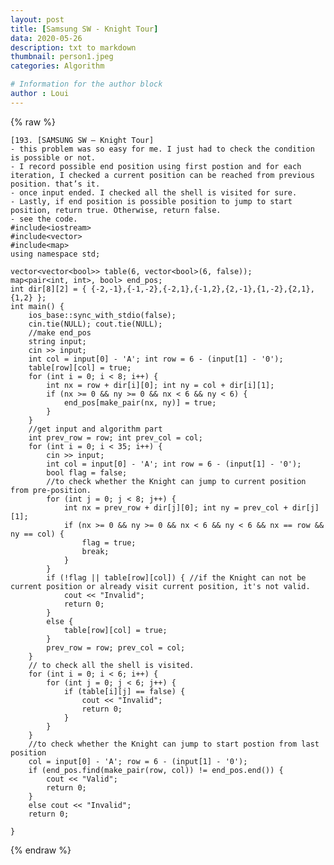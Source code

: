 ```yaml
---
layout: post
title: [Samsung SW - Knight Tour]
data: 2020-05-26
description: txt to markdown
thumbnail: person1.jpeg
categories: Algorithm

# Information for the author block
author : Loui
---
```


{% raw %}

	﻿[193. [SAMSUNG SW – Knight Tour]
	- this problem was so easy for me. I just had to check the condition is possible or not.
	- I record possible end position using first postion and for each iteration, I checked a current position can be reached from previous position. that’s it.
	- once input ended. I checked all the shell is visited for sure.
	- Lastly, if end position is possible position to jump to start position, return true. Otherwise, return false.
	- see the code.
	#include<iostream>
	#include<vector>
	#include<map>
	using namespace std;
	
	vector<vector<bool>> table(6, vector<bool>(6, false));
	map<pair<int, int>, bool> end_pos;
	int dir[8][2] = { {-2,-1},{-1,-2},{-2,1},{-1,2},{2,-1},{1,-2},{2,1},{1,2} };
	int main() {
		ios_base::sync_with_stdio(false);
		cin.tie(NULL); cout.tie(NULL);
		//make end_pos
		string input;
		cin >> input;
		int col = input[0] - 'A'; int row = 6 - (input[1] - '0');
		table[row][col] = true;
		for (int i = 0; i < 8; i++) {
			int nx = row + dir[i][0]; int ny = col + dir[i][1];
			if (nx >= 0 && ny >= 0 && nx < 6 && ny < 6) {
				end_pos[make_pair(nx, ny)] = true;
			}
		}
		//get input and algorithm part
		int prev_row = row; int prev_col = col;
		for (int i = 0; i < 35; i++) {
			cin >> input;
			int col = input[0] - 'A'; int row = 6 - (input[1] - '0');
			bool flag = false;
			//to check whether the Knight can jump to current position from pre-position.
			for (int j = 0; j < 8; j++) {
				int nx = prev_row + dir[j][0]; int ny = prev_col + dir[j][1];
				if (nx >= 0 && ny >= 0 && nx < 6 && ny < 6 && nx == row && ny == col) {
					flag = true;
					break;
				} 
			}
			if (!flag || table[row][col]) { //if the Knight can not be current position or already visit current position, it's not valid.
				cout << "Invalid";
				return 0;
			}
			else {
				table[row][col] = true;
			}
			prev_row = row; prev_col = col;
		}
		// to check all the shell is visited.
		for (int i = 0; i < 6; i++) {
			for (int j = 0; j < 6; j++) {
				if (table[i][j] == false) {
					cout << "Invalid";
					return 0;
				}
			}
		}
		//to check whether the Knight can jump to start postion from last position
		col = input[0] - 'A'; row = 6 - (input[1] - '0');
		if (end_pos.find(make_pair(row, col)) != end_pos.end()) {	
			cout << "Valid";
			return 0;
		}
		else cout << "Invalid";
		return 0;
	
	}
	
{% endraw %}
